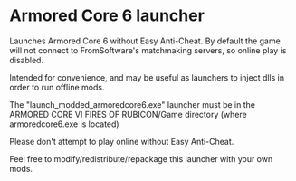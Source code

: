# Armored Core 6 launcher

Launches Armored Core 6 without Easy Anti-Cheat. By default the game will not connect to FromSoftware's matchmaking servers, so online play is disabled.

Intended for convenience, and may be useful as launchers to inject dlls in order to run offline mods.

The "launch_modded_armoredcore6.exe" launcher must be in the ARMORED CORE VI FIRES OF RUBICON/Game directory (where armoredcore6.exe is located)

Please don't attempt to play online without Easy Anti-Cheat.

Feel free to modify/redistribute/repackage this launcher with your own mods.
 
